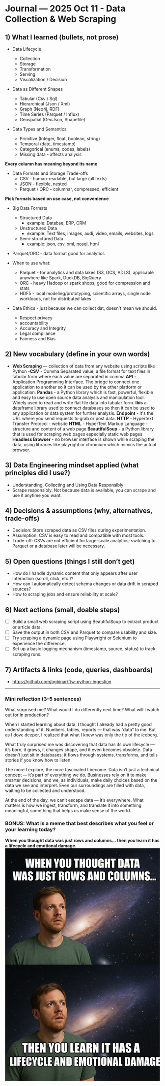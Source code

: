 # Journal — 2025 Oct 11 - Data Collection & Web Scraping

## 1) What I learned (bullets, not prose)
- Data Lifecycle
    - Collection
    - Storage
    - Transformation
    - Serving
    - Visualization / Decision

- Data as Different Shapes
    - Tabular (Csv / Sql)
    - Hierarchical (Json / Xml)
    - Graph (Neo4j, RDF)
    - Time Series (Parquet / Influx)
    - Geospatial (GeoJson, Shapefile)

- Data Types and Semantics
    - Primitive (Integer, float, boolean, string)
    - Temporal (date, timestamp)
    - Categorical (enums, codes, labels)
    - Missing data - affects analysis

**Every column has meaning beyond its name**

- Data Formats and Storage Trade-offs
    - CSV - human-readable, but large (all texts)
    - JSON - flexible, nested
    - Parquet / ORC - columnar, compressed, efficient

**Pick formats based on use case, not convenience**

- Big Data Formats
    - Structured Data
        * example: Databse, ERP, CRM
    - Unstructured Data
        * example: Text files, images, audi, video, emails, websites, logs
    - Semi-structured Data
        * example: json, csv, xml, nosql, html

- Parquet/ORC - data format good for analytics
- When to use what:
    * Parquet - for analytics and data lakes (S3, GCS, ADLS), applicable anywhere like Spark, DuckDB, BigQuery
    * ORC - heavy Hadoop or spark shops; good for compression and stats
    * HDF5 - local modeling/prototyping, scientific arrays, single node workloads, not for distributed lakes        
- Data Ethics - just because we can collect dat, doesn't mean we should.
    * Respect privacy
    * accountability
    * Accuracy and Integrity
    * Legal compliance
    * Fairness and Bias


## 2) New vocabulary (define in your own words)
- **Web Scraping** — collection of data from any website using scripts like Python
-**CSV** - Comma Separated value, a file format for text files in tabular form where each value are separated in comma
**API** - Application Programming Interface. The bridge to connect one application to another so it can be used by the other platform or application.
**Pandas** - a Python library which is fast, powerful, flexible and easy to use open source data analysis and manipulation tool. Widely used to read and write flat file data into tabular form.
**Ibis** a dataframe library used to connect databases so then it can be used to any application or data system for further analysis.
**Endpoint** - it's the URL where you send requests to grab or post data. 
**HTTP** - Hypertext Transfer Protocol - website
**HTML** - HyperText Markup Language - structure and content of a web page
**BeautifulSoup** - a Python library that is used for scraping web pages especially static web pages
**Headless Browser** - no browser interface is shown while scraping the data, using libraries like playright or chromium which mimics the actual browser. 


## 3) Data Engineering mindset applied (what principles did I use?)
- Understanding, Collecting and Using Data Responsibly
- Scrape responsibly. Not because data is available, you can scrape and use it anytime you want. 

## 4) Decisions & assumptions (why, alternatives, trade-offs)
- Decision: Store scraped data as CSV files during experimentation.
- Assumption: CSV is easy to read and compatible with most tools.
- Trade-off: CSVs are not efficient for large-scale analytics; switching to Parquet or a database later will be necessary.

## 5) Open questions (things I still don’t get)
- How do I handle dynamic content that only appears after user interaction (scroll, click, etc.)?
- How can I automatically detect schema changes or data drift in scraped sources?
- How to scraping jobs and ensure reliability at scale?

## 6) Next actions (small, doable steps)
- [ ] Build a small web scraping script using BeautifulSoup to extract product or article data.
- [ ] Save the output in both CSV and Parquet to compare usability and size.
- [ ] Try scraping a dynamic page using Playwright or Selenium to experience the difference.
- [ ] Set up a basic logging mechanism (timestamp, source, status) to track scraping runs.

## 7) Artifacts & links (code, queries, dashboards)
- https://github.com/ogbinar/ftw-python-ingestion

---

### Mini reflection (3–5 sentences)
What surprised me? What would I do differently next time? What will I watch out for in production?

When I started learning about data, I thought I already had a pretty good understanding of it. Numbers, tables, reports — that was “data” to me. But as I dove deeper, I realized that what I knew was only the tip of the iceberg.

What truly surprised me was discovering that data has its own lifecycle — it’s born, it grows, it changes shape, and it even becomes obsolete. Data doesn’t just sit in databases; it flows through systems, transforms, and tells stories if you know how to listen.

The more I explore, the more fascinated I become. Data isn’t just a technical concept — it’s part of everything we do. Businesses rely on it to make smarter decisions, and we, as individuals, make daily choices based on the data we see and interpret. Even our surroundings are filled with data, waiting to be collected and understood.

At the end of the day, we can’t escape data — it’s everywhere. What matters is how we ingest, transform, and translate it into something meaningful, something that helps us make sense of the world.

### BONUS: What is a meme that best describes what you feel or your learning today?
**When you thought data was just rows and columns… then you learn it has a lifecycle and emotional damage.**
![Alt text](../assets/what_data_you_know.png "When you thought data was just rows and columns… then you learn it has a lifecycle and emotional damage.")
